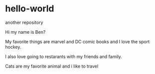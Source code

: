 # hello-world
another repository

Hi my name is Ben?

My favorite things are marvel and DC comic books and I love the sport hockey.

I also love going to restarants with my friends and family.

Cats are my favorite animal and i like to travel
